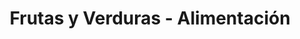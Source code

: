 ---
title: "Frutas y Verduras - Alimentación"
url: /valencia/frutas-y-verduras-alimentacion/
shop: frutería
---